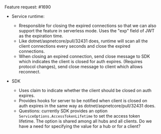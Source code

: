 Feature request: #1690

* Service runtime:
    * Rresponsible for closing the expired connections so that we can also support the feature in serverless mode. Uses the "exp" field of JWT as the expiration time.
    * Like dotnet/aspnetcore/pull/32431 does, runtime will scan all the client connections every seconds and close the expired connections.
    * When closing an expired connection, send close message to SDK which indicates the client is closed for auth expires. (Requires protocol changes), send close message to client which allows reconnect.
 
* SDK
    * Uses claim to indicate whether the client should be closed on auth expires.
    * Provides hooks for server to be notified when client is closed on auth expires in the same way as dotnet/aspnetcore/pull/32431 does.
    * Questions: currently SDK provides an option `ServiceOptions.AccessTokenLifetime` to set the access token lifetime. The option is shared among all hubs and all clients. Do we have a need for specifying the value for a hub or for a client?
